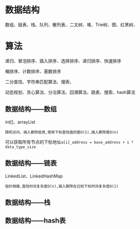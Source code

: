 # 数据结构

数组、链表、栈、队列、散列表、二叉树、堆、Trie树、图、红黑树、

# 算法

递归、冒泡排序、插入排序、选择排序、递归排序、快速排序

桶排序、计数排序、基数排序

二分查找、字符串匹配算法、搜索、

动态规划、贪心算法、分治算法、回溯算法、跳表、搜索、hash算法



## 数据结构——数组
int[]、arrayList

`随机访问、插入删除低效,使用下标查找值的是O(1),插入删除是O(n)`

可以获取所有节点的下标地址`a[i]_address = base_address + i * data_type_size`


## 数据结构——链表
LinkedList、LinkedHashMap

`指针相接,查找时间复杂度O(n),插入删除在已知下标时间复杂度O(1)`

## 数据结构——栈






## 数据结构——hash表


